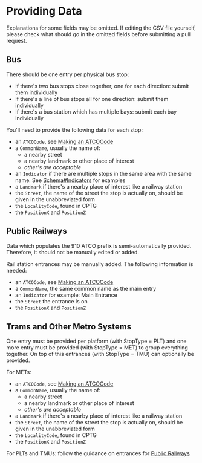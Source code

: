 # Providing Data

Explanations for some fields may be omitted. If editing the CSV file yourself,
please check what should go in the omitted fields before submitting a pull
request.

## Bus

There should be one entry per physical bus stop:

- If there's two bus stops close together, one for each direction: submit them
  individually
- If there's a line of bus stops all for one direction: submit them individually
- If there's a bus station which has multiple bays: submit each bay individually

You'll need to provide the following data for each stop:

- an `ATCOCode`, see [Making an ATCOCode](Making%20an%20ATCOCode.md#bus)
- a `CommonName`, usually the name of:
  - a nearby street
  - a nearby landmark or other place of interest
  - *other's are acceptable*
- an `Indicator` if there are multiple stops in the same area with the same
  name. See [Schema#Indicators](Schema.md#indicators) for examples
- a `Landmark` if there's a nearby place of interest like a railway station
- the `Street`, the name of the street the stop is actually on, should be given
  in the unabbreviated form
- the `LocalityCode`, found in CPTG
- the `PositionX` and `PositionZ`

## Public Railways

Data which populates the 910 ATCO prefix is semi-automatically provided.
Therefore, it should not be manually edited or added.

Rail station entrances may be manually added. The following information is
needed:
- an `ATCOCode`, see [Making an ATCOCode](Making%20an%20ATCOCode.md#public-railways)
- a `CommonName`, the same common name as the main entry
- an `Indicator` for example: Main Entrance
- the `Street` the entrance is on
- the `PositionX` and `PositionZ`

## Trams and Other Metro Systems

One entry must be provided per platform (with StopType = PLT) and one more entry
must be provided (with StopType = MET) to group everything together. On top of
this entrances (with StopType = TMU) can optionally be provided.

For METs:
- an `ATCOCode`, see [Making an ATCOCode](Making%20an%20ATCOCode.md#trams-and-other-metro-systems)
- a `CommonName`, usually the name of:
  - a nearby street
  - a nearby landmark or other place of interest
  - *other's are acceptable*
- a `Landmark` if there's a nearby place of interest like a railway station
- the `Street`, the name of the street the stop is actually on, should be given
  in the unabbreviated form
- the `LocalityCode`, found in CPTG
- the `PositionX` and `PositionZ`

For PLTs and TMUs: follow the guidance on entrances for [Public Railways](#public-railways)
